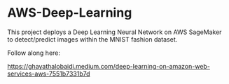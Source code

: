 # AWS-Deep-Learning

This project deploys a Deep Learning Neural Network on AWS SageMaker to detect/predict images within the MNIST fashion dataset.

Follow along here: 

https://ghayathalobaidi.medium.com/deep-learning-on-amazon-web-services-aws-7551b7331b7d

